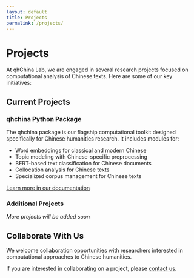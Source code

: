 ```yaml
---
layout: default
title: Projects
permalink: /projects/
---
```


# Projects

At qhChina Lab, we are engaged in several research projects focused on computational analysis of Chinese texts. Here are some of our key initiatives:

## Current Projects

### qhchina Python Package

The qhchina package is our flagship computational toolkit designed specifically for Chinese humanities research. It includes modules for:

- Word embeddings for classical and modern Chinese
- Topic modeling with Chinese-specific preprocessing
- BERT-based text classification for Chinese documents
- Collocation analysis for Chinese texts
- Specialized corpus management for Chinese texts

[Learn more in our documentation](/qhchina_docs/)

### Additional Projects

*More projects will be added soon*

## Collaborate With Us

We welcome collaboration opportunities with researchers interested in computational approaches to Chinese humanities. 

If you are interested in collaborating on a project, please [contact us](/about/). 